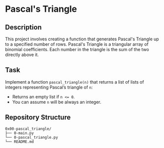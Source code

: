 # Pascal's Triangle

## Description

This project involves creating a function that generates Pascal's Triangle up to a specified number of rows. Pascal's Triangle is a triangular array of binomial coefficients. Each number in the triangle is the sum of the two directly above it.

## Task

Implement a function `pascal_triangle(n)` that returns a list of lists of integers representing Pascal’s triangle of `n`:

- Returns an empty list if `n <= 0`.
- You can assume `n` will be always an integer.

## Repository Structure

```plaintext
0x00-pascal_triangle/
├── 0-main.py
└── 0-pascal_triangle.py
└── README.md
